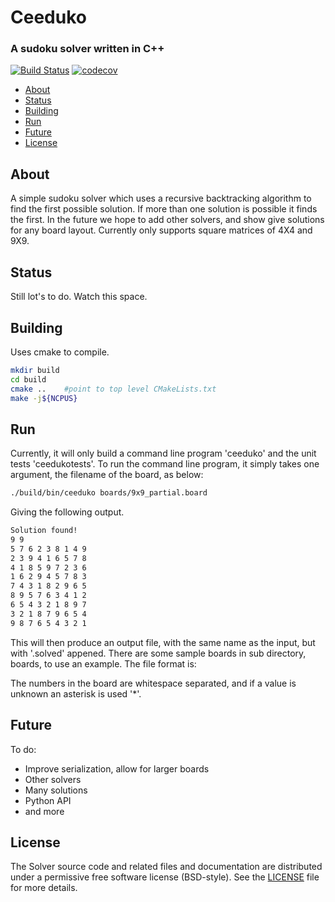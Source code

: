 # Ceeduko

### A sudoku solver written in C++

[![Build Status](https://travis-ci.org/thomasms/ceeduko.svg?branch=master)](https://travis-ci.org/thomasms/ceeduko)
[![codecov](https://codecov.io/gh/thomasms/ceeduko/branch/master/graph/badge.svg)](https://codecov.io/gh/thomasms/ceeduko)

- [About](#about)
- [Status](#status)
- [Building](#building)
- [Run](#run)
- [Future](#future)
- [License](#license)

About
------
A simple sudoku solver which uses a recursive backtracking algorithm to find the first possible solution. If more than one solution is possible it finds the first. In the future we hope to add other solvers, and show give solutions for any board layout. Currently only supports square matrices of 4X4 and 9X9.

Status
------
Still lot's to do. Watch this space.

Building
------
Uses cmake to compile.
```bash
mkdir build
cd build
cmake ..    #point to top level CMakeLists.txt
make -j${NCPUS}
```
Run
------
Currently, it will only build a command line program 'ceeduko' and the unit tests 'ceedukotests'.
To run the command line program, it simply takes one argument, the filename of the board, as below:
```bash
./build/bin/ceeduko boards/9x9_partial.board
```
Giving the following output.
```bash
Solution found!
9 9
5 7 6 2 3 8 1 4 9
2 3 9 4 1 6 5 7 8
4 1 8 5 9 7 2 3 6
1 6 2 9 4 5 7 8 3
7 4 3 1 8 2 9 6 5
8 9 5 7 6 3 4 1 2
6 5 4 3 2 1 8 9 7
3 2 1 8 7 9 6 5 4
9 8 7 6 5 4 3 2 1
```
This will then produce an output file, with the same name as the input, but with '.solved' appened.
There are some sample boards in sub directory, boards, to use an example. The file format is:

<number of rows> <number of columns>
<board>

The numbers in the board are whitespace separated, and if a value is unknown an asterisk is used '*'.

Future
------
To do:
- Improve serialization, allow for larger boards
- Other solvers
- Many solutions
- Python API
- and more

License
--------
The Solver source code and related files and documentation are distributed under a permissive free software license (BSD-style).  See the [LICENSE](https://raw.githubusercontent.com/thomasms/Solver/master/LICENSE) file for more details.

